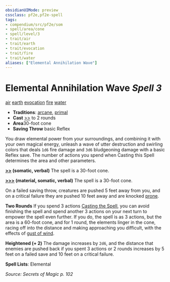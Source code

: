 ```yaml
---
obsidianUIMode: preview
cssclass: pf2e,pf2e-spell
tags:
- compendium/src/pf2e/som
- spell/area/cone
- spell/level/3
- trait/air
- trait/earth
- trait/evocation
- trait/fire
- trait/water
aliases: ["Elemental Annihilation Wave"]
---
```

# Elemental Annihilation Wave *Spell 3*   
[air](rules/traits/air.md)  [earth](rules/traits/earth.md)  [evocation](rules/traits/evocation.md)  [fire](rules/traits/fire.md)  [water](rules/traits/water.md)  

- **Traditions**: [arcane](rules/traits/arcane.md), [primal](rules/traits/primal.md)
- **Cast** [>>](rules/core-rulebook/chapter-9-playing-the-game.md#Actions "Two-Action") to 2 rounds 
- **Area**30-foot cone
- **Saving Throw**  basic Reflex

You draw elemental power from your surroundings, and combining it with your own magical energy, unleash a wave of utter destruction and swirling colors that deals `1d6` fire damage and `3d6` bludgeoning damage with a basic Reflex save. The number of actions you spend when Casting this Spell determines the area and other parameters.

**[>>](rules/core-rulebook/chapter-9-playing-the-game.md#Actions "Two-Action") (somatic, verbal)** The spell is a 30-foot cone.

**[>>>](rules/core-rulebook/chapter-9-playing-the-game.md#Actions "Three-Action") (material, somatic, verbal)** The spell is a 30-foot cone.

On a failed saving throw, creatures are pushed 5 feet away from you, and on a critical failure they are pushed 10 feet away and are knocked [prone](rules/conditions.md#Prone).

**Two Rounds** If you spend 3 actions [Casting the Spell](rules/actions/cast-a-spell.md), you can avoid finishing the spell and spend another 3 actions on your next turn to empower the spell even further. If you do, the spell is as 3 actions, but the area is a 60-foot cone, and for 1 round, the elements linger in the cone, racing off into the distance and making approaching you difficult, with the effects of [gust of wind](compendium/spells/gust-of-wind.md).

**Heightened (+ 2)** The damage increases by `2d6`, and the distance that enemies are pushed back if you spent 3 actions or 2 rounds increases by 5 feet on a failed save and 10 feet on a critical failure.

**Spell Lists**: Elemental

*Source: Secrets of Magic p. 102*